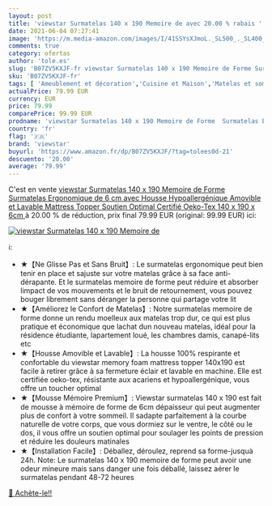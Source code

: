 ```yaml
---
layout: post
title: 'viewstar Surmatelas 140 x 190 Memoire de avec 20.00 % rabais '
date: 2021-06-04 07:27:41
image: 'https://m.media-amazon.com/images/I/41SSYsXJmoL._SL500_._SL400_.jpg'
comments: true
category: ofertas
author: 'tole.es'
slug: 'B07ZV5KXJF-fr viewstar Surmatelas 140 x 190 Memoire de Forme Surmatelas...'
sku: 'B07ZV5KXJF-fr'
tags: [ 'Ameublement et décoration','Cuisine et Maison','Matelas et sommiers pour adulte','Meubles','Meubles de chambre dadulte','Sur-matelas pour adulte','viewstar', ]
actualPrice: 79.99 EUR
currency: EUR
price: 79.99
comparePrice: 99.99 EUR
prodname: 'viewstar Surmatelas 140 x 190 Memoire de Forme  Surmatelas Ergonomique de 6 cm avec Housse Hypoallergénique Amovible et Lavable  Mattress Topper Soutien Optimal  Certifié Oeko-Tex  140 x 190 x 6cm '
country: 'fr'
flag: '🇫🇷'
brand: 'viewstar'
buyurl: 'https://www.amazon.fr/dp/B07ZV5KXJF/?tag=tolees0d-21'
descuento: '20.00'
average: '79.99'
---
```


C'est en vente [viewstar Surmatelas 140 x 190 Memoire de Forme  Surmatelas Ergonomique de 6 cm avec Housse Hypoallergénique Amovible et Lavable  Mattress Topper Soutien Optimal  Certifié Oeko-Tex  140 x 190 x 6cm ](https://www.amazon.fr/dp/B07ZV5KXJF/?tag=tolees0d-21)  à  20.00 % de réduction, prix final  79.99 EUR (original: 99.99 EUR) ici:

[![viewstar Surmatelas 140 x 190 Memoire de](https://m.media-amazon.com/images/I/41SSYsXJmoL._SL500_._SL400_.jpg)](https://www.amazon.fr/dp/B07ZV5KXJF/?tag=tolees0d-21)

ℹ️:

- ★【Ne Glisse Pas et Sans Bruit】: Le surmatelas ergonomique peut bien tenir en place et sajuste sur votre matelas grâce à sa face anti-dérapante. Et le surmatelas memoire de forme peut réduire et absorber limpact de vos mouvements et le bruit de retournement, vous pouvez bouger librement sans déranger la personne qui partage votre lit
- ★【Améliorez le Confort de Matelas】: Notre surmatelas memoire de forme donne un rendu moelleux aux matelas trop dur, ce qui est plus pratique et économique que lachat dun nouveau matelas, idéal pour la résidence étudiante, lapartement loué, les chambres damis, canapé-lits etc
- ★【Housse Amovible et Lavable】: La housse 100% respirante et confortable du viewstar memory foam mattress topper 140x190 est facile à retirer grâce à sa fermeture éclair et lavable en machine. Elle est certifiée oeko-tex, résistante aux acariens et hypoallergénique, vous offre un toucher optimal
- ★【Mousse Mémoire Premium】: Viewstar surmatelas 140 x 190 est fait de mousse à mémoire de forme de 6cm dépaisseur qui peut augmenter plus de confort à votre sommeil. Il sadapte parfaitement à la courbe naturelle de votre corps, que vous dormiez sur le ventre, le côté ou le dos, il vous offre un soutien optimal pour soulager les points de pression et réduire les douleurs matinales
- ★【Installation Facile】: Déballez, déroulez, reprend sa forme-jusquà 24h. Note: Le surmatelas 140 x 190 memoire de forme peut avoir une odeur mineure mais sans danger une fois déballé, laissez aérer le surmatelas pendant 48-72 heures

[🛒 Achète-le!!](https://www.amazon.fr/dp/B07ZV5KXJF/?tag=tolees0d-21)
